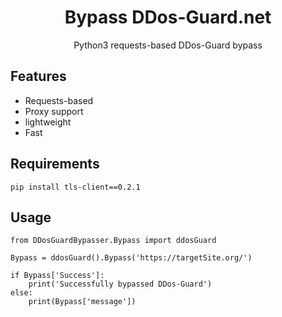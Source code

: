 <h1 align='center'>Bypass DDos-Guard.net</h1>

<p align='center'>  Python3 requests-based DDos-Guard bypass </p>

## Features
* Requests-based
* Proxy support
* lightweight
* Fast

## Requirements
```
pip install tls-client==0.2.1
```

## Usage
```python3
from DDosGuardBypasser.Bypass import ddosGuard

Bypass = ddosGuard().Bypass('https://targetSite.org/')

if Bypass['Success']:
    print('Successfully bypassed DDos-Guard')
else:
    print(Bypass['message'])
```
